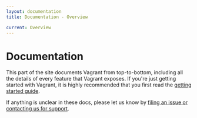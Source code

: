```yaml
---
layout: documentation
title: Documentation - Overview

current: Overview
---
```

# Documentation

This part of the site documents Vagrant from top-to-bottom, including
all the details of every feature that Vagrant exposes. If you're just
getting started with Vagrant, it is highly recommended that you first
read the [getting started guide](/v1/docs/getting-started/index.html).

If anything is unclear in these docs, please let us know by
[filing an issue or contacting us for support](/support.html).
